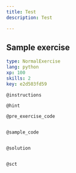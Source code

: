 ```yaml
---
title: Test
description: Test

---
```

## Sample exercise

```yaml
type: NormalExercise
lang: python
xp: 100
skills: 2
key: e2d503fd59
```


`@instructions`

`@hint`

`@pre_exercise_code`
```{python}

```

`@sample_code`
```{python}

```

`@solution`
```{python}

```

`@sct`
```{python}

```
